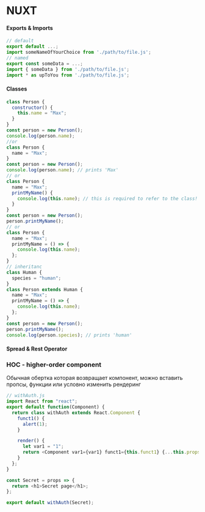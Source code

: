 # NUXT

#### Exports & Imports

```js
// default
export default ...;
import someNameOfYourChoice from './path/to/file.js';
// named
export const someData = ...;
import { someData } from './path/to/file.js';
import * as upToYou from './path/to/file.js';
```

#### Classes

```js
class Person {
  constructor() {
    this.name = "Max";
  }
}
const person = new Person();
console.log(person.name);
//or
class Person {
  name = "Max";
}
const person = new Person();
console.log(person.name); // prints 'Max'
// or
class Person {
  name = "Max";
  printMyName() {
    console.log(this.name); // this is required to refer to the class!
  }
}
const person = new Person();
person.printMyName();
// or
class Person {
  name = "Max";
  printMyName = () => {
    console.log(this.name);
  };
}
// inheritanc
class Human {
  species = "human";
}
class Person extends Human {
  name = "Max";
  printMyName = () => {
    console.log(this.name);
  };
}
const person = new Person();
person.printMyName();
console.log(person.species); // prints 'human'
```

#### Spread & Rest Operator

### HOC - higher-order component

Обычная обертка которая возвращает компонент, можно вставить пропсы, функции или
условно изменить рендеринг

```js
// withAuth.js
import React from "react";
export default function(Component) {
  return class withAuth extends React.Component {
    funct1() {
      alert(1);
    }

    render() {
      let var1 = "1";
      return <Component var1={var1} funct1={this.funct1} {...this.props} />;
    }
  };
}
```

```js
const Secret = props => {
  return <h1>Secret page</h1>;
};

export default withAuth(Secret);
```
